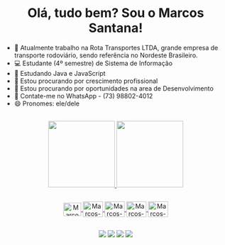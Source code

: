 <h1 align="center">Olá, tudo bem? Sou o Marcos Santana!</h1>

- 🔭 Atualmente trabalho na Rota Transportes LTDA, grande empresa de transporte rodoviário, sendo referência no Nordeste Brasileiro.
- 💻 Estudante (4º semestre) de Sistema de Informação
- 🚀 Estudando Java e JavaScript
- 👯 Estou procurando por crescimento profissional
- 🤔 Estou procurando por oportunidades na area de Desenvolvimento
- 💬 Contate-me no WhatsApp - (73) 98802-4012
- 😄 Pronomes: ele/dele

<br>
<div align="center">
  <a href="https://github.com/Marcos-Santan4">
  <img height="150em" src="https://github-readme-stats.vercel.app/api?username=Marcos-Santan4&show_icons=true&theme=dark&include_all_commits=true&count_private=true"/>
  <img height="150em" src="https://github-readme-stats.vercel.app/api/top-langs/?username=Marcos-Santan4&layout=compact&langs_count=7&theme=dark"/>
</div>
  
##
  
<div align="center", style="display: inline_block">
  <img align="center" alt="Marcos-C" height="30" width="40" src="https://cdn.jsdelivr.net/gh/devicons/devicon/icons/c/c-original.svg">
  <img align="center" alt="Marcos-Java" height="35" width="45" src="https://cdn.jsdelivr.net/gh/devicons/devicon/icons/java/java-original.svg">
  <img align="center" alt="Marcos-JS" height="35" width="45" src="https://cdn.jsdelivr.net/gh/devicons/devicon/icons/javascript/javascript-original.svg">
   <img align="center" alt="Marcos-HTML" height="35" width="45" src="https://cdn.jsdelivr.net/gh/devicons/devicon/icons/html5/html5-original.svg">
  <img align="center" alt="Marcos-CSS" height="35" width="45" src="https://cdn.jsdelivr.net/gh/devicons/devicon/icons/css3/css3-original.svg">
</div>

##
  
<div align="center"> 
  <a href="https://www.instagram.com/kinho_sn/" target="_blank"><img src="https://img.shields.io/badge/-Instagram-%23E4405F?style=for-the-badge&logo=instagram&logoColor=white" target="_blank"></a>
 <a href="https://discord.gg/R5EJD2M6" target="_blank"><img src="https://img.shields.io/badge/Discord-7289DA?style=for-the-badge&logo=discord&logoColor=white" target="_blank"></a> 
  <a href = "mailto:ssmarcosantana@gmail.com"><img src="https://img.shields.io/badge/-Gmail-%23333?style=for-the-badge&logo=gmail&logoColor=white" target="_blank"></a>
  <a href="https://www.linkedin.com/in/marcos-santana-002942212/" target="_blank"><img src="https://img.shields.io/badge/-LinkedIn-%230077B5?style=for-the-badge&logo=linkedin&logoColor=white" target="_blank"></a> 
</div>
